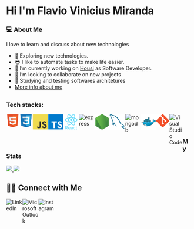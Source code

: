 # Hi I'm Flavio Vinicius Miranda


### 💻 About Me 

I love to learn and discuss about new technologies
- 🤔 Exploring new technologies.
- 😎 I like to automate tasks to make life easier.
- 🔭 I’m currently working on <a href="https://github.com/indahousi/">Housi</a> as Software Developer.
- 👯 I’m looking to collaborate on new projects
- 📖 Studying and testing softwares architetures
- <a href="https://vinniimiranda.com.br" >More info about me</a>



##

### Tech stacks:

<img align="left" alt="html5" width="36px" src="https://raw.githubusercontent.com/devicons/devicon/9c6bfdb9783cdfe1018666ed76adcfd3eab6fad6/icons/html5/html5-original.svg" alt="html5" />
<img align="left" alt="css3" width="36px" src="https://raw.githubusercontent.com/devicons/devicon/9c6bfdb9783cdfe1018666ed76adcfd3eab6fad6/icons/css3/css3-original.svg" />

<img align="left" alt="javascript" width="42px" src="https://raw.githubusercontent.com/devicons/devicon/9c6bfdb9783cdfe1018666ed76adcfd3eab6fad6/icons/javascript/javascript-original.svg" />
<img align="left" alt="typescript" width="42px" src="https://raw.githubusercontent.com/devicons/devicon/9c6bfdb9783cdfe1018666ed76adcfd3eab6fad6/icons/typescript/typescript-original.svg" />
<img align="left" alt="react" width="42px" src="https://raw.githubusercontent.com/devicons/devicon/9c6bfdb9783cdfe1018666ed76adcfd3eab6fad6/icons/react/react-original-wordmark.svg" />
<img align="left" alt="express" width="42px" src="https://raw.githubusercontent.com/dustin100/dustin100/master/assests/express-original.svg" />
<img align="left" alt="nodejs" width="42px" src="https://raw.githubusercontent.com/devicons/devicon/9c6bfdb9783cdfe1018666ed76adcfd3eab6fad6/icons/nodejs/nodejs-original.svg"/>
<img align="left" alt="mysql" width="42px" src="https://raw.githubusercontent.com/devicons/devicon/9c6bfdb9783cdfe1018666ed76adcfd3eab6fad6/icons/mysql/mysql-original.svg" />
<img align="left" alt="mongodb" width="42px" src="https://raw.githubusercontent.com/dustin100/dustin100/master/assests/mongodb-original.svg" />
<img align="left" alt="docker" width="42px" src="https://raw.githubusercontent.com/devicons/devicon/9c6bfdb9783cdfe1018666ed76adcfd3eab6fad6/icons/docker/docker-original.svg" />


<img align="left" alt="Git" width="36px" src="https://raw.githubusercontent.com/devicons/devicon/9c6bfdb9783cdfe1018666ed76adcfd3eab6fad6/icons/git/git-original.svg" />

<img align="left" alt="Visual Studio Code" width="36px" src="https://upload.wikimedia.org/wikipedia/commons/thumb/9/9a/Visual_Studio_Code_1.35_icon.svg/512px-Visual_Studio_Code_1.35_icon.svg.png" />

<br />
<br />

## 


### My Stats

<p>
<a href="https://github.com/vinniimiranda">
  <img height="180em" src="https://github-readme-stats.vercel.app/api?username=vinniimiranda&show_icons=true&theme=radical" />
  <img height="180em" src="https://github-readme-stats-eight-theta.vercel.app/api/top-langs/?username=vinniimiranda&theme=radical&layout=compact" />
</a>
</p>

##  🤝🏻 Connect with Me

<p>
<a href="https://www.linkedin.com/in/flavio-vinicius-miranda-b8718b80"/><img align="left" alt="LinkedIn" width="44px" src="https://www.flaticon.com/svg/static/icons/svg/174/174857.svg"/></a>
<a href="mailto:flaviovmiranda@hotmail.com"><img align="left" alt="Microsoft Outlook" width="44px" src="https://www.flaticon.com/svg/static/icons/svg/732/732223.svg"/></a>

<a href="https://www.instagram.com/vinnimirandabr"><img align="left" alt="Instagram" width="44px" src="https://www.flaticon.com/svg/static/icons/svg/1384/1384063.svg"/></a>


<!-- - 🔭 I’m currently working on ...
- 🌱 I’m currently learning ...
- 👯 I’m looking to collaborate on ...
- 🤔 I’m looking for help with ...
- 💬 Ask me about ...
- 📫 How to reach me: ...
- 😄 Pronouns: ...
- ⚡ Fun fact: ...
-->
